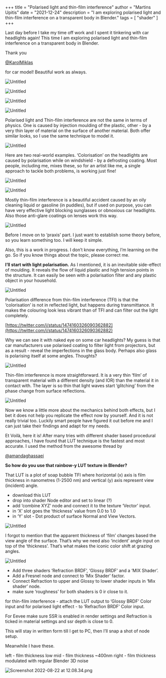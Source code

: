+++
title = "Polarised light and thin-film interference"
author = "Martins Upitis"
date = "2021-12-24"
description = "I am exploring polarised light and thin-film interference on a transparent body in Blender."
tags = [
    "shader"
]
+++

Last day before I take my time off work and I spent it tinkering with car headlights again!
This time I am exploring polarised light and thin-film interference on a transparent body in Blender. 

Thank you

[@KarolMiklas](https://twitter.com/KarolMiklas)

for car model! Beautiful work as always. 

![Untitled](/blog/images/002-polarised-light-and-thin-film-interface/porche-model-1.jpeg)

![Untitled](/blog/images/002-polarised-light-and-thin-film-interface/porche-model-2.jpeg)

![Untitled](/blog/images/002-polarised-light-and-thin-film-interface/porche-model-3.jpeg)

![Untitled](/blog/images/002-polarised-light-and-thin-film-interface/porche-model-4.jpeg)

Polarised light and Thin-film interference are not the same in terms of physics. One is caused by injection moulding of the plastic, other - by a very thin layer of material on the surface of another material. Both offer similar looks, so I use the same technique to model it.

![Untitled](/blog/images/002-polarised-light-and-thin-film-interface/polarised-porche.jpeg)

Here are two real-world examples. ‘Colorisation’ on the headlights are caused by polarisation while on windshield - by a defrosting coating. Most people, including me, mixes these, so for an artist like me, a single approach to tackle both problems, is working just fine!

![Untitled](/blog/images/002-polarised-light-and-thin-film-interface/polarised-headlights.jpeg)

![Untitled](/blog/images/002-polarised-light-and-thin-film-interface/polarised-windscreen.jpeg)

Mostly thin-film interference is a beautiful accident caused by an oily cleaning liquid or gasoline (in puddles), but if used on purpose, you can have very effective light blocking sunglasses or obnoxious car headlights. Also those anti-glare coatings on lenses work this way.

![Untitled](/blog/images/002-polarised-light-and-thin-film-interface/polarised-glasses.jpeg)

Before I move on to ‘praxis’ part. I just want to establish some theory before, so you learn something too. I will keep it simple.

Also, this is a work in progress. I don’t know everything, I’m learning on the go. So if you know things about the topic, please correct me.

**I’ll start with light polarisation.**
As I mentioned, it is an inevitable side-effect of moulding. It reveals the flow of liquid plastic and high tension points in the structure. It can easily be seen with a polarisation filter and any plastic object in your household.

![Untitled](/blog/images/002-polarised-light-and-thin-film-interface/polarised-instruments.jpeg)

Polarisation difference from thin-film interference (TFI) is that the ‘colorisation’ is not in reflected light, but happens during transmittance. It makes the colouring look less vibrant than of TFI and can filter out the light completely.

[https://twitter.com/i/status/1474160326090362882](https://twitter.com/i/status/1474160326090362882)

Why we can see it with naked eye on some car headlights? My guess is that car manufacturers use polarised coating to filter light from projectors, but as a result - reveal the imperfections in the glass body. Perhaps also glass is polarising itself at some angles. Thoughts?

![Untitled](/blog/images/002-polarised-light-and-thin-film-interface/polarised-headlights-2.jpeg)

Thin-film interference is more straightforward. It is a very thin ‘film’ of transparent material with a different density (and IOR) than the material it in contact with. The layer is so thin that light waves start ‘glitching’ from the phase change from surface reflections.

![Untitled](/blog/images/002-polarised-light-and-thin-film-interface/polarised-gas.jpeg)

Now we know a little more about the mechanics behind both effects, but I bet it does not help you replicate the effect now by yourself. And it is not really trivial too.
Luckily smart people have figured it out before me and I can just take their findings and adapt for my needs.

Et Voilà, here it is! After many tries with different shader based procedural approaches, I have found that LUT technique is the fastest and most accurate. I used the method from the awesome thread by

[@amandaghassaei](https://twitter.com/amandaghassaei)

**So how do you use that rainbow-y LUT texture in Blender?**

That LUT is a plot of soap bubble TFI where horizontal (x) axis is film thickness in nanometres (1-2500 nm) and vertical (y) axis represent view (incident) angle.

- download this LUT
- drop into shader Node editor and set to linear (?)
- add ‘combine XYZ’ node and connect it to the texture ‘Vector’ input.
- in ‘X’ slot goes the ‘thickness’ value from 0.0 to 1.0
- in ‘Y’ slot - Dot product of surface Normal and View Vectors.

![Untitled](/blog/images/002-polarised-light-and-thin-film-interfacerainbow-y-lut-texture.jpeg)

I forgot to mention that the apparent thickness of ‘film’ changes based the view angle of the surface. That’s why we need also ‘incident’ angle input on top of the ‘thickness’.
That’s what makes the iconic color shift at grazing angles.

![Untitled](/blog/images/002-polarised-light-and-thin-film-interface/polarised-boubble.jpeg)

- Add three shaders ‘Refraction BRDF’, ‘Glossy BRDF’ and a ‘MIX Shader’.
- Add a Fresnel node and connect to ‘Mix Shader’ factor.
- Connect Refraction to upper and Glossy to lower shader inputs in ‘Mix shader’ node.
- make sure ‘roughness’ for both shaders is 0 ir close to it.

for thin-film interference - attach the LUT output to ‘Glossy BRDF’ Color input and for polarised light effect - to ‘Refracfion BRDF’ Color input.

For Eevee make sure SSR is enabled in render settings and Refraction is ticked in material settings and ssr depth is close to 0.

This will stay in written form till I get to PC, then I’ll snap a shot of node setup.

Meanwhile I have these.

left - film thickness low
mid - film thickness ~400nm
right - film thickness modulated with regular Blender 3D noise

![Screenshot 2022-08-22 at 12.08.34.png](/blog/images/002-polarised-light-and-thin-film-interface/porche-collague.jpeg)
